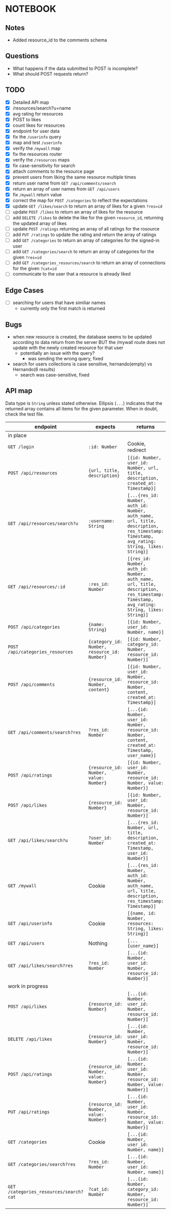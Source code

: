 # NOTEBOOK

## Notes

- Added resource_id to the comments schema

## Questions

- What happens if the data submitted to POST is incomplete?
- What should POST requests return?

## TODO

- [x] Detailed API map
- [x] /resources/search?u=name
- [x] avg rating for resources
- [x] POST to likes
- [x] count likes for resources
- [x] endpoint for user data
- [x] fix the `/userinfo` query
- [x] map and test `/userinfo`
- [x] verify the `/mywall` map
- [x] fix the resources router
- [x] verify the `/resources` maps
- [x] fix case-sensitivity for search
- [x] attach comments to the resource page
- [x] prevent users from liking the same resource multiple times
- [x] return user name from `GET /api/comments/search`
- [x] return an array of user names from `GET /api/users`
- [x] fix `/mywall` return value
- [x] correct the map for `POST /categories` to reflect the expectations
- [x] update `GET /likes/search` to return an array of likes for a given `?res=id`
- [ ] update `POST /likes` to return an array of likes for the resource
- [ ] add `DELETE /likes` to delete the like for the given `resource_id`, returning the updated array of likes
- [ ] update `POST /ratings` returning an array of all ratings for the rosource
- [ ] add `PUT /ratings` to update the rating and return the array of ratings
- [ ] add `GET /categories` to return an array of categories for the signed-in user
- [ ] add `GET /categories/search` to return an array of categories for the given `?res=id`
- [ ] add `GET /categories_resources/search` to return an array of connections for the given `?cat=id`
- [ ] communicate to the user that a resource is already liked

## Edge Cases

- [ ] searching for users that have similiar names
  - currently only the first match is returned

## Bugs

- when new resource is created, the database seems to be updated according to data return from the server BUT the /mywall route does not update with the newly created resource for that user
  - potentially an issue with the query?
    - was sending the wrong query, fixed
- search for users collections is case sensitive, hernando(empty) vs Hernando(6 results)
  - search was case-sensitive, fixed

## API map

Data type is `String` unless stated otherwise. Ellipsis (`...`) indicates that the returned array contains all items for the given parameter. When in doubt, check the test file.

| endpoint                               | expects                                      | returns                                                                                                                                   |
| -------------------------------------- | -------------------------------------------- | ----------------------------------------------------------------------------------------------------------------------------------------- |
| in place                               |
| `GET /login`                           | `:id: Number`                                | Cookie, redirect                                                                                                                          |
| `POST /api/resources`                  | `{url, title, description}`                  | `[{id: Number, user_id: Number, url, title, description, created_at: Timestamp}]`                                                         |
| `GET /api/resources/search?u`          | `:username: String`                          | `[...{res_id: Number, auth_id: Number, auth_name, url, title, description, res_timestamp: Timestamp, avg_rating: String, likes: String}]` |
| `GET /api/resources/:id`               | `:res_id: Number`                            | `[{res_id: Number, auth_id: Number, auth_name, url, title, description, res_timestamp: Timestamp, avg_rating: String, likes: String}]`    |
| `POST /api/categories`                 | `{name: String}`                             | `[{id: Number, user_id: Number, name}]`                                                                                                   |
| `POST /api/categories_resources`       | `{category_id: Number, resource_id: Number}` | `[{id: Number, category_id: Number, resource_id: Number}]`                                                                                |
| `POST /api/comments`                   | `{resource_id: Number, content}`             | `[{id: Number, user_id: Number, resource_id: Number, content, created_at: Timestamp}]`                                                    |
| `GET /api/comments/search?res`         | `?res_id: Number`                            | `[...{id: Number, user_id: Number, resource_id: Number, content, created_at: Timestamp, user_name}]`                                      |
| `POST /api/ratings`                    | `{resource_id: Number, value: Number}`       | `[{id: Number, user_id: Number, resource_id: Number, value: Number}]`                                                                     |
| `POST /api/likes`                      | `{resource_id: Number}`                      | `[{id: Number, user_id: Number, resource_id: Number}]`                                                                                    |
| `GET /api/likes/search?u`              | `?user_id: Number`                           | `[...{res_id: Number, url, title, description, created_at: Timestamp, user_id: Number}]`                                                  |
| `GET /mywall`                          | Cookie                                       | `[...{res_id: Number, auth_id: Number, auth_name, url, title, description, res_timestamp: Timestamp}]`                                    |
| `GET /api/userinfo`                    | Cookie                                       | `[{name, id: Number, resources: String, likes: String}]`                                                                                  |
| `GET /api/users`                       | Nothing                                      | `[...{user_name}]`                                                                                                                        |
| `GET /api/likes/search?res`            | `?res_id: Number`                            | `[...{id: Number, user_id: Number, resource_id: Number}]`                                                                                 |
| work in progress                       |
| `POST /api/likes`                      | `{resource_id: Number}`                      | `[...{id: Number, user_id: Number, resource_id: Number}]`                                                                                 |
| `DELETE /api/likes`                    | `{resource_id: Number}`                      | `[...{id: Number, user_id: Number, resource_id: Number}]`                                                                                 |
| `POST /api/ratings`                    | `{resource_id: Number, value: Number}`       | `[...{id: Number, user_id: Number, resource_id: Number, value: Number}]`                                                                  |
| `PUT /api/ratings`                     | `{resource_id: Number, value: Number}`       | `[...{id: Number, user_id: Number, resource_id: Number, value: Number}]`                                                                  |
| `GET /categories`                      | Cookie                                       | `[...{id: Number, user_id: Number, name}]`                                                                                                |
| `GET /categories/search?res`           | `?res_id: Number`                            | `[...{id: Number, user_id: Number, name}]`                                                                                                |
| `GET /categories_resources/search?cat` | `?cat_id: Number`                            | `[...{id: Number, category_id: Number, resource_id: Number}]`                                                                             |
